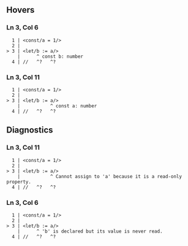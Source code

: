 ## Hovers
### Ln 3, Col 6
```marko
  1 | <const/a = 1/>
  2 |
> 3 | <let/b := a/>
    |      ^ const b: number
  4 | //   ^?   ^?
```

### Ln 3, Col 11
```marko
  1 | <const/a = 1/>
  2 |
> 3 | <let/b := a/>
    |           ^ const a: number
  4 | //   ^?   ^?
```

## Diagnostics
### Ln 3, Col 11
```marko
  1 | <const/a = 1/>
  2 |
> 3 | <let/b := a/>
    |           ^ Cannot assign to 'a' because it is a read-only property.
  4 | //   ^?   ^?
```

### Ln 3, Col 6
```marko
  1 | <const/a = 1/>
  2 |
> 3 | <let/b := a/>
    |      ^ 'b' is declared but its value is never read.
  4 | //   ^?   ^?
```

